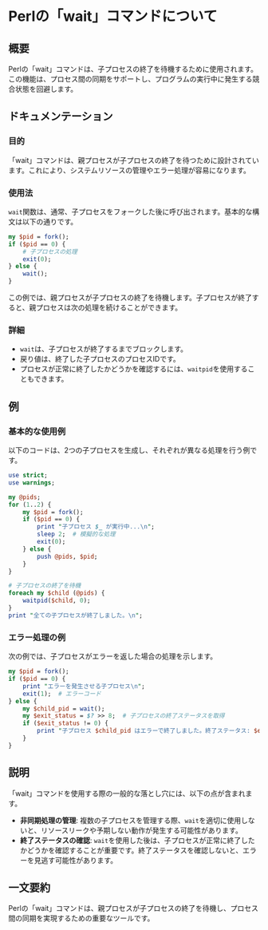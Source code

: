 <!--
Meta Description: # Perlの「wait」コマンドについて ## 概要 Perlの「wait」コマンドは、子プロセスの終了を待機するために使用されます。この機能は、プロセス間の同期をサポートし、プログラムの実行中に発生する競合状態を回避します。 ## ドキュメンテーション ### 目的 「wait」コマンドは、親プ...
Meta Keywords: wait, pid, print, perlの, コマンドは
-->

# Perlの「wait」コマンドについて

## 概要
Perlの「wait」コマンドは、子プロセスの終了を待機するために使用されます。この機能は、プロセス間の同期をサポートし、プログラムの実行中に発生する競合状態を回避します。

## ドキュメンテーション
### 目的
「wait」コマンドは、親プロセスが子プロセスの終了を待つために設計されています。これにより、システムリソースの管理やエラー処理が容易になります。

### 使用法
`wait`関数は、通常、子プロセスをフォークした後に呼び出されます。基本的な構文は以下の通りです。

```perl
my $pid = fork();
if ($pid == 0) {
    # 子プロセスの処理
    exit(0);
} else {
    wait();
}
```

この例では、親プロセスが子プロセスの終了を待機します。子プロセスが終了すると、親プロセスは次の処理を続けることができます。

### 詳細
- `wait`は、子プロセスが終了するまでブロックします。
- 戻り値は、終了した子プロセスのプロセスIDです。
- プロセスが正常に終了したかどうかを確認するには、`waitpid`を使用することもできます。

## 例
### 基本的な使用例
以下のコードは、2つの子プロセスを生成し、それぞれが異なる処理を行う例です。

```perl
use strict;
use warnings;

my @pids;
for (1..2) {
    my $pid = fork();
    if ($pid == 0) {
        print "子プロセス $_ が実行中...\n";
        sleep 2;  # 模擬的な処理
        exit(0);
    } else {
        push @pids, $pid;
    }
}

# 子プロセスの終了を待機
foreach my $child (@pids) {
    waitpid($child, 0);
}
print "全ての子プロセスが終了しました。\n";
```

### エラー処理の例
次の例では、子プロセスがエラーを返した場合の処理を示します。

```perl
my $pid = fork();
if ($pid == 0) {
    print "エラーを発生させる子プロセス\n";
    exit(1);  # エラーコード
} else {
    my $child_pid = wait();
    my $exit_status = $? >> 8;  # 子プロセスの終了ステータスを取得
    if ($exit_status != 0) {
        print "子プロセス $child_pid はエラーで終了しました。終了ステータス: $exit_status\n";
    }
}
```

## 説明
「wait」コマンドを使用する際の一般的な落とし穴には、以下の点が含まれます。
- **非同期処理の管理**: 複数の子プロセスを管理する際、`wait`を適切に使用しないと、リソースリークや予期しない動作が発生する可能性があります。
- **終了ステータスの確認**: `wait`を使用した後は、子プロセスが正常に終了したかどうかを確認することが重要です。終了ステータスを確認しないと、エラーを見逃す可能性があります。

## 一文要約
Perlの「wait」コマンドは、親プロセスが子プロセスの終了を待機し、プロセス間の同期を実現するための重要なツールです。